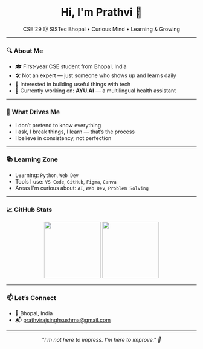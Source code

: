 <h1 align="center">Hi, I'm Prathvi 👋</h1>
<p align="center">CSE'29 @ SISTec Bhopal • Curious Mind • Learning & Growing</p>

---

### 🔍 About Me

- 🎓 First-year CSE student from Bhopal, India  
- 🛠️ Not an expert — just someone who shows up and learns daily  
- 🧠 Interested in building useful things with tech  
- 🤖 Currently working on: **AYU.AI** — a multilingual health assistant

---

### 🚀 What Drives Me

- I don’t pretend to know everything  
- I ask, I break things, I learn — that’s the process  
- I believe in consistency, not perfection

---

### 📚 Learning Zone

- Learning: `Python`, `Web Dev`
- Tools I use: `VS Code`, `GitHub`, `Figma`, `Canva`
- Areas I'm curious about: `AI`, `Web Dev`, `Problem Solving`

---

### 📈 GitHub Stats

<p align="center">
  <img src="https://github-readme-stats.vercel.app/api?username=PrathviiXD&show_icons=true&theme=default&hide_border=true" height="150"/>
  <img src="https://streak-stats.demolab.com?user=PrathviiXD&theme=default&hide_border=true" height="150"/>
</p>

---

### 📫 Let’s Connect

- 📍 Bhopal, India  
- 📬 prathvirajsinghsushma@gmail.com  

---

<p align="center"><i>"I'm not here to impress. I'm here to improve." 👣</i></p>

